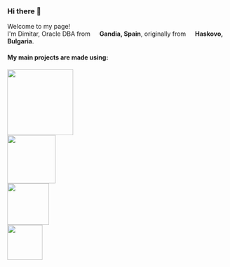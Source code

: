 ### Hi there 👋

<p>Welcome to my page! </br> I'm Dimitar, Oracle DBA from <img src="https://raw.githubusercontent.com/stevenrskelton/flag-icon/master/png/75/country-4x3/es.png" width="13"/> <b>Gandia, Spain</b>, originally from <img src="https://raw.githubusercontent.com/stevenrskelton/flag-icon/master/png/75/country-4x3/bg.png" width="13"/> <b>Haskovo, Bulgaria</b>. </p>
<h4>My main projects are made using:</h4>
<p>
  <img src="https://img.shields.io/badge/Shell_Script-121011?style=for-the-badge&logo=gnu-bash&logoColor=white" width="150"/></br>
  <img src="https://img.shields.io/badge/Ansible-000000?style=for-the-badge&logo=ansible&logoColor=white" width="110"/></br>
  <img src="https://img.shields.io/badge/Oracle-F80000?style=for-the-badge&logo=Oracle&logoColor=white" width="95"/></br>
  <img src="https://img.shields.io/badge/PLSQL-F80000?style=for-the-badge&logo=oracle&logoColor=black" width="80"/></br>
</p>


<!--
**enmitko1/enmitko1** is a ✨ _special_ ✨ repository because its `README.md` (this file) appears on your GitHub profile.

Here are some ideas to get you started:

- 🔭 I’m currently working on ...
- 🌱 I’m currently learning ...
- 👯 I’m looking to collaborate on ...
- 🤔 I’m looking for help with ...
- 💬 Ask me about ...
- 📫 How to reach me: ...
- 😄 Pronouns: ...
- ⚡ Fun fact: ...
-->
